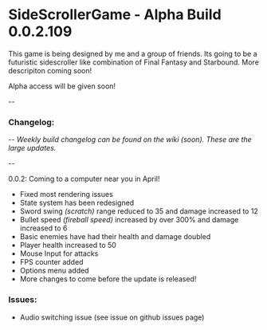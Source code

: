 # SideScrollerGame - Alpha Build 0.0.2.109

This game is being designed by me and a group of friends. Its going to be a futuristic sidescroller like combination of Final Fantasy and Starbound. More descripiton coming soon!

Alpha access will be given soon!

--

### Changelog: 

--
*Weekly build changelog can be found on the wiki (soon). These are the large updates.*

--

0.0.2: Coming to a computer near you in April!
- Fixed most rendering issues
- State system has been redesigned
- Sword swing *(scratch)* range reduced to 35 and damage increased to 12
- Bullet speed *(fireball speed)* increased by over 300% and damage increased to 6
- Basic enemies have had their health and damage doubled
- Player health increased to 50
- Mouse Input for attacks
- FPS counter added
- Options menu added
- More changes to come before the update is released!

### Issues:
- Audio switching issue (see issue on github issues page)
